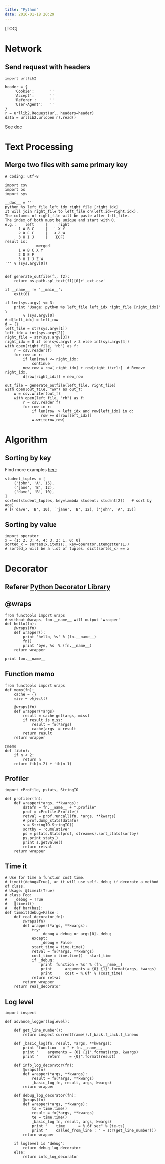 ```yaml
---
title: "Python"
date: 2016-01-18 20:29
---
```


[TOC][]()

# Network

## Send request with headers

    import urllib2

    header = {
        'Cookie':       '',
        'Accept':       '',
        'Referer':      '',
        'User-Agent':   '',
    }
    r = urllib2.Request(url, headers=header)
    data = urllib2.urlopen(r).read()

See [doc](https://docs.python.org/2/library/urllib2.html)

# Text Processing

## Merge two files with same primary key

    # coding: utf-8

    import csv
    import os
    import sys

    __doc__ = '''
    python %s left_file left_idx right_file [right_idx]
    It will join right_file to left_file on(left.idx=right.idx).
    The columns of right_file will be paste after left_file.
    The index of both must be unique and start with 0.
    e.g.:    left     |     right
          1 A B C     |   1 X Y
          2 D E F     |   3 Z W
          3 H I J     |   (EOF)
    result is:
                  merged
          1 A B C X Y
          2 D E F
          3 H I J Z W
    ''' % (sys.argv[0])


    def generate_outfile(f1, f2):
        return os.path.splitext(f1)[0]+'_ext.csv'

    if __name__ != '__main__':
        exit(0)

    if len(sys.argv) <= 3:
        print "Usage: python %s left_file left_idx right_file [right_idx]" \
            % (sys.argv[0])
    # d[left_idx] = left_row
    d = {}
    left_file = str(sys.argv[1])
    left_idx = int(sys.argv[2])
    right_file = str(sys.argv[3])
    right_idx = 0 if len(sys.argv) > 3 else int(sys.argv[4])
    with open(right_file, "rb") as f:
        r = csv.reader(f)
        for row in r:
            if len(row) <= right_idx:
                continue
            new_row = row[:right_idx] + row[right_idx+1:]  # Remove right_idx.
            d[row[right_idx]] = new_row

    out_file = generate_outfile(left_file, right_file)
    with open(out_file, "wb") as out_f:
        w = csv.writer(out_f)
        with open(left_file, "rb") as f:
            r = csv.reader(f)
            for row in r:
                if len(row) > left_idx and row[left_idx] in d:
                    row += d[row[left_idx]]
                w.writerow(row)

# Algorithm

## Sorting by key

Find more examples [here](https://wiki.python.org/moin/HowTo/Sorting)

    student_tuples = [
        ('john', 'A', 15),
        ('jane', 'B', 12),
        ('dave', 'B', 10),
    ]
    sorted(student_tuples, key=lambda student: student[2])   # sort by age]
    # [('dave', 'B', 10), ('jane', 'B', 12), ('john', 'A', 15)]

## Sorting by value

    import operator
    x = {1: 2, 3: 4, 4: 3, 2: 1, 0: 0}
    sorted_x = sorted(x.items(), key=operator.itemgetter(1))
    # sorted_x will be a list of tuples. dict(sorted_x) == x

# Decorator

## Referer [Python Decorator Library](https://wiki.python.org/moin/PythonDecoratorLibrary)

## @wraps

    from functools import wraps
    # without @wraps, foo.__name__ will output 'wrapper'
    def hello(fn):
        @wraps(fn)
        def wrapper():
            print 'hello, %s' % (fn.__name__)
            fn()
            print 'bye, %s' % (fn.__name__)
        return wrapper

    print foo.__name__

## Function memo

    from functools import wraps
    def memo(fn):
        cache = {}
        miss = object()

        @wraps(fn)
        def wrapper(*args):
            result = cache.get(args, miss)
            if result is miss:
                result = fn(*args)
                cache[args] = result
            return result
        return wrapper

    @memo
    def fib(n):
        if n < 2:
            return n
        return fib(n-2) + fib(n-1)

## Profiler

    import cProfile, pstats, StringIO

    def profiler(fn):
        def wrapper(*args, **kwargs):
            datafn = fn.__name__ + ".profile"
            prof = cProfile.Profile()
            retval = prof.runcall(fn, *args, **kwargs)
            # prof.dump_stats(datafn)
            s = StringIO.StringIO()
            sortby = 'cumulative'
            ps = pstats.Stats(prof, stream=s).sort_stats(sortby)
            ps.print_stats()
            print s.getvalue()
            return retval
        return wrapper

## Time it

    # Use for time a function cost time.
    # timeit(debug=True), or it will use self._debug if decorate a method of class.
    # Usage: @timeit(True)
    # class Foo:
    #   _debug = True
    #   @timeit()
    #   def bar(baz):
    def timeit(debug=False):
        def real_decorator(fn):
            @wraps(fn)
            def wrapper(*args, **kwargs):
                try:
                    _debug = debug or args[0]._debug
                except:
                    _debug = False
                start_time = time.time()
                retval = fn(*args, **kwargs)
                cost_time = time.time() - start_time
                if _debug:
                    print 'function = %s' % (fn.__name__)
                    print '    arguments = {0} {1}'.format(args, kwargs)
                    print '    cost = %.6f' % (cost_time)
                return retval
            return wrapper
        return real_decorator

## Log level

    import inspect
     
    def advance_logger(loglevel):
     
        def get_line_number():
            return inspect.currentframe().f_back.f_back.f_lineno
     
        def _basic_log(fn, result, *args, **kwargs):
            print "function   = " + fn.__name__,
            print "    arguments = {0} {1}".format(args, kwargs)
            print "    return    = {0}".format(result)
     
        def info_log_decorator(fn):
            @wraps(fn)
            def wrapper(*args, **kwargs):
                result = fn(*args, **kwargs)
                _basic_log(fn, result, args, kwargs)
            return wrapper
     
        def debug_log_decorator(fn):
            @wraps(fn)
            def wrapper(*args, **kwargs):
                ts = time.time()
                result = fn(*args, **kwargs)
                te = time.time()
                _basic_log(fn, result, args, kwargs)
                print "    time      = %.6f sec" % (te-ts)
                print "    called_from_line : " + str(get_line_number())
            return wrapper
     
        if loglevel is "debug":
            return debug_log_decorator
        else:
            return info_log_decorator
